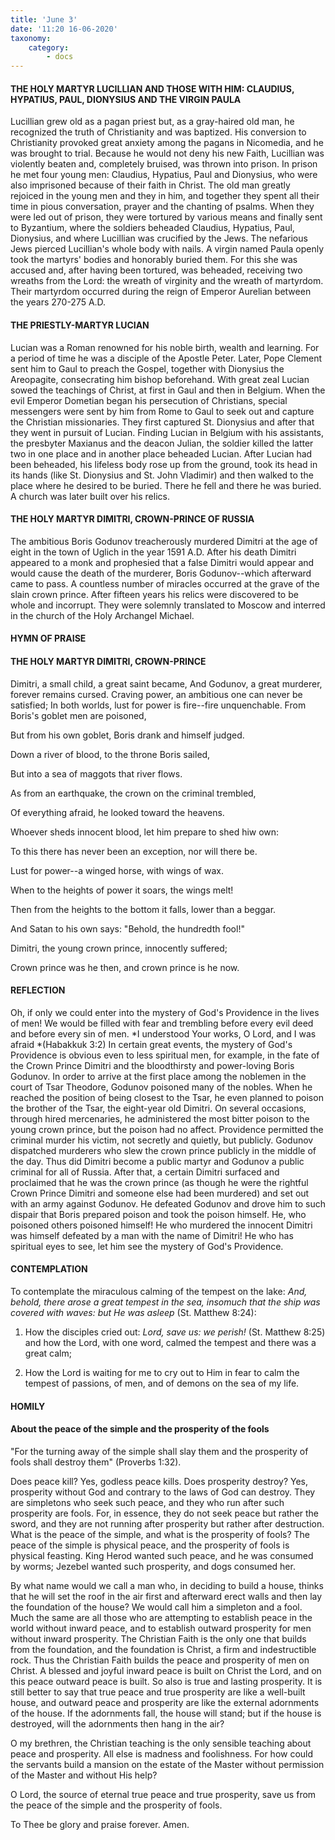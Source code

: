 ```yaml
---
title: 'June 3'
date: '11:20 16-06-2020'
taxonomy:
    category:
        - docs
---
```


#### THE HOLY MARTYR LUCILLIAN AND THOSE WITH HIM: CLAUDIUS, HYPATIUS, PAUL, DIONYSIUS AND THE VIRGIN PAULA

Lucillian grew old as a pagan priest but, as a gray-haired old man, he recognized the truth of Christianity and was baptized. His conversion to Christianity provoked great anxiety among the pagans in Nicomedia, and he was brought to trial. Because he would not deny his new Faith, Lucillian was violently beaten and, completely bruised, was thrown into prison. In prison he met four young men: Claudius, Hypatius, Paul and Dionysius, who were also imprisoned because of their faith in Christ. The old man greatly rejoiced in the young men and they in him, and together they spent all their time in pious conversation, prayer and the chanting of psalms. When they were led out of prison, they were tortured by various means and finally sent to Byzantium, where the soldiers beheaded Claudius, Hypatius, Paul, Dionysius, and where Lucillian was crucified by the Jews. The nefarious Jews pierced Lucillian's whole body with nails. A virgin named Paula openly took the martyrs' bodies and honorably buried them. For this she was accused and, after having been tortured, was beheaded, receiving two wreaths from the Lord: the wreath of virginity and the wreath of martyrdom. Their martyrdom occurred during the reign of Emperor Aurelian between the years 270-275 A.D.

#### THE PRIESTLY-MARTYR LUCIAN

Lucian was a Roman renowned for his noble birth, wealth and learning. For a period of time he was a disciple of the Apostle Peter. Later, Pope Clement sent him to Gaul to preach the Gospel, together with Dionysius the Areopagite, consecrating him bishop beforehand. With great zeal Lucian sowed the teachings of Christ, at first in Gaul and then in Belgium. When the evil Emperor Dometian began his persecution of Christians, special messengers were sent by him from Rome to Gaul to seek out and capture the Christian missionaries. They first captured St. Dionysius and after that they went in pursuit of Lucian. Finding Lucian in Belgium with his assistants, the presbyter Maxianus and the deacon Julian, the soldier killed the latter two in one place and in another place beheaded Lucian. After Lucian had been beheaded, his lifeless body rose up from the ground, took its head in its hands (like St. Dionysius and St. John Vladimir) and then walked to the place where he desired to be buried. There he fell and there he was buried. A church was later built over his relics.

#### THE HOLY MARTYR DIMITRI, CROWN-PRINCE OF RUSSIA

The ambitious Boris Godunov treacherously murdered Dimitri at the age of eight in the town of Uglich in the year 1591 A.D. After his death Dimitri appeared to a monk and prophesied that a false Dimitri would appear and would cause the death of the murderer, Boris Godunov--which afterward came to pass. A countless number of miracles occurred at the grave of the slain crown prince. After fifteen years his relics were discovered to be whole and incorrupt. They were solemnly translated to Moscow and interred in the church of the Holy Archangel Michael.


#### HYMN OF PRAISE
#### THE HOLY MARTYR DIMITRI, CROWN-PRINCE
Dimitri, a small child, a great saint became,
And Godunov, a great murderer, forever remains cursed.
Craving power, an ambitious one can never be satisfied;
In both worlds, lust for power is fire--fire unquenchable.
From Boris's goblet men are poisoned,


But from his own goblet, Boris drank and himself judged.
 

Down a river of blood, to the throne Boris sailed,
 

But into a sea of maggots that river flows.
 

As from an earthquake, the crown on the criminal trembled,
 

Of everything afraid, he looked toward the heavens.
 

Whoever sheds innocent blood, let him prepare to shed hiw own:
 

To this there has never been an exception, nor will there be.
 

Lust for power--a winged horse, with wings of wax.
 

When to the heights of power it soars, the wings melt!
 

Then from the heights to the bottom it falls, lower than a beggar.
 

And Satan to his own says: "Behold, the hundredth fool!"
 

Dimitri, the young crown prince, innocently suffered;
 

Crown prince was he then, and crown prince is he now.
 

#### REFLECTION

Oh, if only we could enter into the mystery of God's Providence in the lives of men! We would be filled with fear and trembling before every evil deed and before every sin of men. *I understood Your works, O Lord, and I was afraid *(Habakkuk 3:2) In certain great events, the mystery of God's Providence is obvious even to less spiritual men, for example, in the fate of the Crown Prince Dimitri and the bloodthirsty and power-loving Boris Godunov. In order to arrive at the first place among the noblemen in the court of Tsar Theodore, Godunov poisoned many of the nobles. When he reached the position of being closest to the Tsar, he even planned to poison the brother of the Tsar, the eight-year old Dimitri. On several occasions, through hired mercenaries, he administered the most bitter poison to the young crown prince, but the poison had no affect. Providence permitted the criminal murder his victim, not secretly and quietly, but publicly. Godunov dispatched murderers who slew the crown prince publicly in the middle of the day. Thus did Dimitri become a public martyr and Godunov a public criminal for all of Russia. After that, a certain Dimitri surfaced and proclaimed that he was the crown prince (as though he were the rightful Crown Prince Dimitri and someone else had been murdered) and set out with an army against Godunov. He defeated Godunov and drove him to such dispair that Boris prepared poison and took the poison himself. He, who poisoned others poisoned himself! He who murdered the innocent Dimitri was himself defeated by a man with the name of Dimitri! He who has spiritual eyes to see, let him see the mystery of God's Providence.


#### CONTEMPLATION


To contemplate the miraculous calming of the tempest on the lake: *And, behold, there arose a great tempest in the sea, insomuch that the ship was covered with waves: but He was asleep* (St. Matthew 8:24):

1.  How the disciples cried out: *Lord, save us: we perish!* (St. Matthew 8:25) and how the Lord, with one word, calmed the tempest and there was a great calm;

1.  How the Lord is waiting for me to cry out to Him in fear to calm the tempest of passions, of men, and of demons on the sea of my life.


#### HOMILY


#### About the peace of the simple and the prosperity of the fools

"For the turning away of the simple shall slay them and the prosperity of fools shall destroy them" (Proverbs 1:32).

Does peace kill? Yes, godless peace kills. Does prosperity destroy? Yes, prosperity without God and contrary to the laws of God can destroy. They are simpletons who seek such peace, and they who run after such prosperity are fools. For, in essence, they do not seek peace but rather the sword, and they are not running after prosperity but rather after destruction. What is the peace of the simple, and what is the prosperity of fools? The peace of the simple is physical peace, and the prosperity of fools is physical feasting. King Herod wanted such peace, and he was consumed by worms; Jezebel wanted such prosperity, and dogs consumed her.

By what name would we call a man who, in deciding to build a house, thinks that he will set the roof in the air first and afterward erect walls and then lay the foundation of the house? We would call him a simpleton and a fool. Much the same are all those who are attempting to establish peace in the world without inward peace, and to establish outward prosperity for men without inward prosperity. The Christian Faith is the only one that builds from the foundation, and the foundation is Christ, a firm and indestructible rock. Thus the Christian Faith builds the peace and prosperity of men on Christ. A blessed and joyful inward peace is built on Christ the Lord, and on this peace outward peace is built. So also is true and lasting prosperity. It is still better to say that true peace and true prosperity are like a well-built house, and outward peace and prosperity are like the external adornments of the house. If the adornments fall, the house will stand; but if the house is destroyed, will the adornments then hang in the air?

O my brethren, the Christian teaching is the only sensible teaching about peace and prosperity. All else is madness and foolishness. For how could the servants build a mansion on the estate of the Master without permission of the Master and without His help?

O Lord, the source of eternal true peace and true prosperity, save us from the peace of the simple and the prosperity of fools.

To Thee be glory and praise forever. Amen. 

